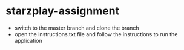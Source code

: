 # starzplay-assignment

- switch to the master branch and clone the branch
- open the instructions.txt file and follow the instructions to run the application
